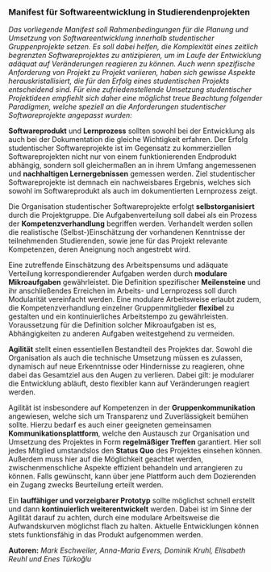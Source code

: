 ### Manifest für Softwareentwicklung in Studierendenprojekten

_Das vorliegende Manifest soll Rahmenbedingungen für die Planung und Umsetzung von Softwareentwicklung innerhalb studentischer Gruppenprojekte setzen. Es soll dabei helfen, die Komplexität eines zeitlich begrenzten Softwareprojektes zu antizipieren, um im Laufe der Entwicklung adäquat auf Veränderungen reagieren zu können. Auch wenn spezifische Anforderung von Projekt zu Projekt variieren, haben sich gewisse Aspekte herauskristallisiert, die für den Erfolg eines studentischen Projekts entscheidend sind. Für eine zufriedenstellende Umsetzung studentischer Projektideen empfiehlt sich daher eine möglichst treue Beachtung folgender Paradigmen, welche speziell an die Anforderungen studentischer Softwareprojekte angepasst wurden:_

**Softwareprodukt** und **Lernprozess** sollten sowohl bei der Entwicklung als auch bei der Dokumentation die gleiche Wichtigkeit erfahren. Der Erfolg studentischer Softwareprojekte ist im Gegensatz zu kommerziellen Softwareprojekten nicht nur von einem funktionierenden Endprodukt abhängig, sondern soll gleichermaßen an in ihrem Umfang angemessenen und **nachhaltigen Lernergebnissen** gemessen werden. Ziel studentischer Softwareprojekte ist demnach ein nachweisbares Ergebnis, welches sich sowohl im Softwareprodukt als auch im dokumentierten Lernprozess zeigt.

Die Organisation studentischer Softwareprojekte erfolgt **selbstorganisiert** durch die Projektgruppe. Die Aufgabenverteilung soll dabei als ein Prozess der **Kompetenzverhandlung** begriffen werden. Verhandelt werden sollen die realistische (Selbst-)Einschätzung der vorhandenen Kenntnisse der teilnehmenden Studierenden, sowie jene für das Projekt relevante Kompetenzen, deren Aneignung noch angestrebt wird.

Eine zutreffende Einschätzung des Arbeitspensums und adäquate Verteilung korrespondierender Aufgaben werden durch **modulare Mikroaufgaben** gewährleistet. Die Definition spezifischer **Meilensteine** und ihr anschließendes Erreichen im Arbeits- und Lernprozess soll durch Modularität vereinfacht werden. Eine modulare Arbeitsweise erlaubt zudem, die Kompetenzverhandlung einzelner Gruppenmitglieder **flexibel** zu gestalten und ein kontinuierliches Arbeitstempo zu gewährleisten. Voraussetzung für die Definition solcher Mikroaufgaben ist es, Abhängigkeiten zu anderen Aufgaben weitestgehend zu vermeiden.

**Agilität** stellt einen essentiellen Bestandteil des Projektes dar. Sowohl die Organisation als auch die technische Umsetzung müssen es zulassen, dynamisch auf neue Erkenntnisse oder Hindernisse zu reagieren, ohne dabei das Gesamtziel aus den Augen zu verlieren. Dabei gilt: je modularer die Entwicklung abläuft, desto flexibler kann auf Veränderungen reagiert werden.

Agilität ist insbesondere auf Kompetenzen in der **Gruppenkommunikation** angewiesen, welche sich um Transparenz und Zuverlässigkeit bemühen sollte. Hierzu bedarf es auch einer geeigneten gemeinsamen **Kommunikationsplattform**, welche den Austausch zur Organisation und Umsetzung des Projektes in Form **regelmäßiger Treffen** garantiert. Hier soll jedes Mitglied umstandslos den **Status Quo** des Projektes einsehen können. Außerdem muss hier auf die Möglichkeit geachtet werden, zwischenmenschliche Aspekte effizient behandeln und arrangieren zu können. Falls gewünscht, kann über jene Plattform auch dem Dozierenden ein Zugang zwecks Beurteilung erteilt werden.

Ein **lauffähiger und vorzeigbarer Prototyp** sollte möglichst schnell erstellt und dann **kontinuierlich weiterentwickelt** werden. Dabei ist im Sinne der Agilität darauf zu achten, durch eine modulare Arbeitsweise die Aufwandskurven möglichst flach zu halten. Aktuelle Entwicklungen können stets funktionsfähig in das Produkt aufgenommen werden.

**Autoren:** *Mark Eschweiler, Anna-Maria Evers,	Dominik Kruhl, Elisabeth Reuhl und Enes Türkoğlu*

